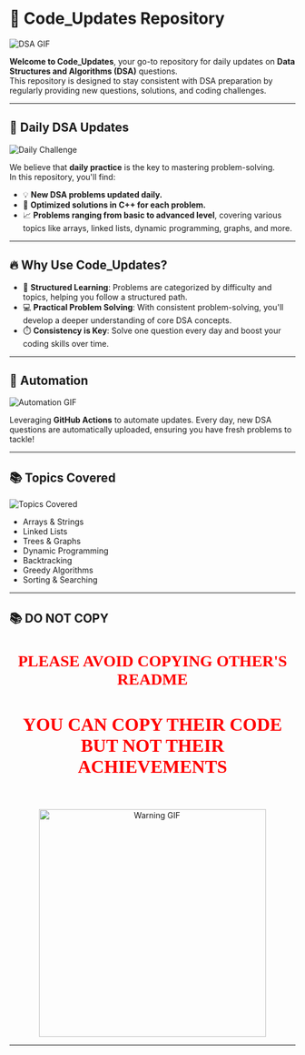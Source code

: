 # 🚀 **Code_Updates Repository**

![DSA GIF](https://media.giphy.com/media/qgQUggAC3Pfv687qPC/giphy.gif)

**Welcome to Code_Updates**, your go-to repository for daily updates on **Data Structures and Algorithms (DSA)** questions.  
This repository is designed to stay consistent with DSA preparation by regularly providing new questions, solutions, and coding challenges.

---

## 📅 **Daily DSA Updates**

![Daily Challenge](https://media.giphy.com/media/3o7aD2saalBwwftBIY/giphy.gif)

We believe that **daily practice** is the key to mastering problem-solving.  
In this repository, you'll find:
- 💡 **New DSA problems updated daily.**
- 🔑 **Optimized solutions in C++ for each problem.**
- 📈 **Problems ranging from basic to advanced level**, covering various topics like arrays, linked lists, dynamic programming, graphs, and more.

---

## 🔥 **Why Use Code_Updates?**

- 📝 **Structured Learning**: Problems are categorized by difficulty and topics, helping you follow a structured path.
- 💻 **Practical Problem Solving**: With consistent problem-solving, you'll develop a deeper understanding of core DSA concepts.
- ⏱️ **Consistency is Key**: Solve one question every day and boost your coding skills over time.

---

## 🤖 **Automation**

![Automation GIF](https://media.giphy.com/media/LmNwrBhejkK9EFP504/giphy.gif)

Leveraging **GitHub Actions** to automate updates. Every day, new DSA questions are automatically uploaded, ensuring you have fresh problems to tackle!

---

## 📚 **Topics Covered**

![Topics Covered](https://media.giphy.com/media/fwbzI2kV3Qrlpkh59e/giphy.gif)

- Arrays & Strings
- Linked Lists
- Trees & Graphs
- Dynamic Programming
- Backtracking
- Greedy Algorithms
- Sorting & Searching

---

## 📚 **DO NOT COPY**

<div align="center">
  <h1 style="color:red; font-family:'Comic Sans MS';">PLEASE AVOID COPYING OTHER'S README</h1>
  <h1 style="color:red; font-family:'Comic Sans MS'; font-size: 2rem;">YOU CAN COPY THEIR CODE BUT NOT THEIR ACHIEVEMENTS</h1>
  <h1></h1><br>
  <img src="https://i.giphy.com/media/v1.Y2lkPTc5MGI3NjExdzYwbTdzaGR2N2Rzcm1hOHkyOHZyZWlmc2Z4bXdtN250anZlOGIyYyZlcD12MV9pbnRlcm5hbF9naWZfYnlfaWQmY3Q9Zw/26his6ZeMjoxEKhlS/giphy.gif" alt="Warning GIF" width="400" height="400">
</div>

---